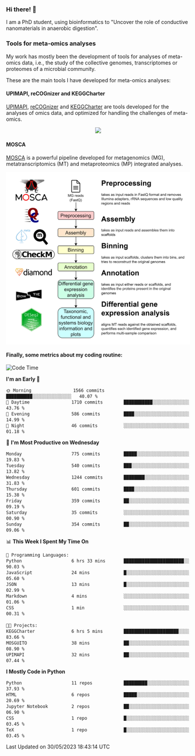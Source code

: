 ### Hi there! 👋

I am a PhD student, using bioinformatics to "Uncover the role of conductive nanomaterials in anaerobic digestion".

### Tools for meta-omics analyses

My work has mostly been the development of tools for analyses of meta-omics data, i.e., the study of the collective genomes, transcriptomes or proteomes of a microbial community.

These are the main tools I have developed for meta-omics analyses:

#### UPIMAPI, reCOGnizer and KEGGCharter

[UPIMAPI](https://github.com/iquasere/UPIMAPI), [reCOGnizer](https://github.com/iquasere/reCOGnizer) and [KEGGCharter](https://github.com/iquasere/KEGGCharter) are tools developed for the analyses of omics data, and optimized for handling the challenges of meta-omics.

<p align="center">
    <img src="assets/annotation_paper.png">
</p>

#### MOSCA

[MOSCA](https://github.com/iquasere/MOSCA) is a powerful pipeline developed for metagenomics (MG), metatranscriptomics (MT) and metaproteomics (MP) integrated analyses.

<p align="center">
    <img src="assets/mosca_workflow.png" align="center" width="700">
</p>


#### Finally, some metrics about my coding routine:

<!--START_SECTION:waka-->
![Code Time](http://img.shields.io/badge/Code%20Time-579%20hrs%2041%20mins-blue)

**I'm an Early 🐤** 

```text
🌞 Morning                1566 commits        ██████████░░░░░░░░░░░░░░░   40.07 % 
🌆 Daytime                1710 commits        ███████████░░░░░░░░░░░░░░   43.76 % 
🌃 Evening                586 commits         ████░░░░░░░░░░░░░░░░░░░░░   14.99 % 
🌙 Night                  46 commits          ░░░░░░░░░░░░░░░░░░░░░░░░░   01.18 % 
```
📅 **I'm Most Productive on Wednesday** 

```text
Monday                   775 commits         █████░░░░░░░░░░░░░░░░░░░░   19.83 % 
Tuesday                  540 commits         ███░░░░░░░░░░░░░░░░░░░░░░   13.82 % 
Wednesday                1244 commits        ████████░░░░░░░░░░░░░░░░░   31.83 % 
Thursday                 601 commits         ████░░░░░░░░░░░░░░░░░░░░░   15.38 % 
Friday                   359 commits         ██░░░░░░░░░░░░░░░░░░░░░░░   09.19 % 
Saturday                 35 commits          ░░░░░░░░░░░░░░░░░░░░░░░░░   00.90 % 
Sunday                   354 commits         ██░░░░░░░░░░░░░░░░░░░░░░░   09.06 % 
```


📊 **This Week I Spent My Time On** 

```text
💬 Programming Languages: 
Python                   6 hrs 33 mins       ███████████████████████░░   90.03 % 
JavaScript               24 mins             █░░░░░░░░░░░░░░░░░░░░░░░░   05.60 % 
JSON                     13 mins             █░░░░░░░░░░░░░░░░░░░░░░░░   02.99 % 
Markdown                 4 mins              ░░░░░░░░░░░░░░░░░░░░░░░░░   01.06 % 
CSS                      1 min               ░░░░░░░░░░░░░░░░░░░░░░░░░   00.31 % 

🐱‍💻 Projects: 
KEGGCharter              6 hrs 5 mins        █████████████████████░░░░   83.66 % 
MOSGUITO                 38 mins             ██░░░░░░░░░░░░░░░░░░░░░░░   08.90 % 
UPIMAPI                  32 mins             ██░░░░░░░░░░░░░░░░░░░░░░░   07.44 % 
```

**I Mostly Code in Python** 

```text
Python                   11 repos            █████████░░░░░░░░░░░░░░░░   37.93 % 
HTML                     6 repos             █████░░░░░░░░░░░░░░░░░░░░   20.69 % 
Jupyter Notebook         2 repos             ██░░░░░░░░░░░░░░░░░░░░░░░   06.90 % 
CSS                      1 repo              █░░░░░░░░░░░░░░░░░░░░░░░░   03.45 % 
TeX                      1 repo              █░░░░░░░░░░░░░░░░░░░░░░░░   03.45 % 
```




 Last Updated on 30/05/2023 18:43:14 UTC
<!--END_SECTION:waka-->
